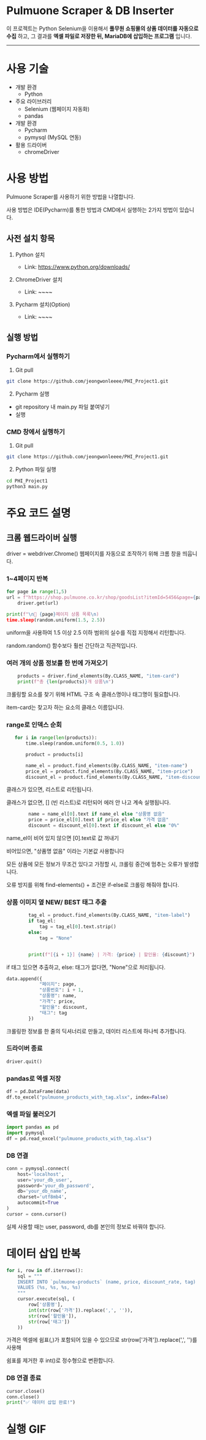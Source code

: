 # Pulmuone Scraper & DB Inserter
이 프로젝트는 Python Selenium을 이용해서
**풀무원 쇼핑몰의 상품 데이터를 자동으로 수집** 하고,
그 결과를 **엑셀 파일로 저장한 뒤, MariaDB에 삽입하는 프로그램** 입니다.

-----

# 사용 기술
- 개발 환경
    - Python
- 주요 라이브러리
    - Selenium (웹페이지 자동화)
    - pandas
- 개발 환경 
    - Pycharm
    - pymysql (MySQL 연동)
- 활용 드라이버
  - chromeDriver

# 사용 방법
Pulmuone Scraper를 사용하기 위한 방법을 나열합니다.

사용 방법은 IDE(Pycharm)를 통한 방법과 CMD에서 실행하는 2가지 방법이 있습니다.

## 사전 설치 항목 
1. Python 설치
   - Link: https://www.python.org/downloads/

3. ChromeDriver 설치
   - Link: ~~~~

5. Pycharm 설치(Option)
   - Link: ~~~~

## 실행 방법

### Pycharm에서 실행하기
1. Git pull
```bash
git clone https://github.com/jeongwonleeee/PHI_Project1.git
```

2. Pycharm 실행
- git repository 내 main.py 파일 붙여넣기
- 실행

### CMD 창에서 실행하기
1. Git pull
```bash
git clone https://github.com/jeongwonleeee/PHI_Project1.git
```

2. Python 파일 실행
```bash
cd PHI_Project1
python3 main.py
```


# 주요 코드 설명

## 크롬 웹드라이버 실행
driver = webdriver.Chrome()
웹페이지를 자동으로 조작하기 위해 크롬 창을 띄웁니다.

### 1~4페이지 반복
```python
for page in range(1,5)
url = f"https://shop.pulmuone.co.kr/shop/goodsList?itemId=5456&page={page}"
    driver.get(url)
 ```


```python
print(f"\n📄 {page}페이지 상품 목록\n)
time.sleep(random.uniform(1.5, 2.5))
```

uniform을 사용하여 1.5 이상 2.5 이하 범위의 실수를 직접 지정해서 리턴합니다.

random.random() 함수보다 훨씬 간단하고 직관적입니다.


### 여러 개의 상품 정보를 한 번에 가져오기
```python
    products = driver.find_elements(By.CLASS_NAME, "item-card")
    print(f"총 {len(products)}개 상품\n")
```

크롤링할 요소를 찾기 위해 HTML 구조 속 클래스명이나 태그명이 필요합니다.

item-card는 찾고자 하는 요소의 클래스 이름입니다.

### range로 인덱스 순회
 ```python
    for i in range(len(products)):
        time.sleep(random.uniform(0.5, 1.0))

        product = products[i]

        name_el = product.find_elements(By.CLASS_NAME, "item-name")
        price_el = product.find_elements(By.CLASS_NAME, "item-price")
        discount_el = product.find_elements(By.CLASS_NAME, "item-discount")
```
클래스가 있으면, 리스트로 리턴됩니다.

클래스가 없으면, [] (빈 리스트)로 리턴되어 에러 안 나고 계속 실행됩니다.

```python
        name = name_el[0].text if name_el else "상품명 없음"
        price = price_el[0].text if price_el else "가격 없음"
        discount = discount_el[0].text if discount_el else "0%"
```
name_el이 비어 있지 않으면 [0].text로 값 꺼내기

비어있으면, "상품명 없음" 이라는 기본값 사용합니다

모든 상품에 모든 정보가 무조건 있다고 가정할 시, 크롤링 중간에 멈추는 오류가 발생합니다.

오류 방지를 위해 find-elements() + 조건문 if-else로 크롤링 해줘야 합니다.

### 상품 이미지 옆 NEW/ BEST 태그 추출
```python
        tag_el = product.find_elements(By.CLASS_NAME, "item-label")
        if tag_el:
            tag = tag_el[0].text.strip()
        else:
            tag = "None"


        print(f"[{i + 1}] {name} | 가격: {price} | 할인율: {discount}")
```

if 태그 있으면 추출하고,
else: 태그가 없다면, "None"으로 처리됩니다.

```python
data.append({
            "페이지": page,
            "상품번호": i + 1,
            "상품명": name,
            "가격": price,
            "할인율": discount,
            "태그": tag
        })
```
크롤링한 정보를 한 줄의 딕셔너리로 만들고, 데이터 리스트에 하나씩 추가합니다.

### 드라이버 종료
```python
driver.quit()
```

### pandas로 엑셀 저장
```python
df = pd.DataFrame(data)
df.to_excel("pulmuone_products_with_tag.xlsx", index=False)
```

### 엑셀 파일 불러오기
```python
import pandas as pd
import pymysql
df = pd.read_excel("pulmuone_products_with_tag.xlsx")
```
### DB 연결
```python
conn = pymysql.connect(
    host='localhost',
    user='your_db_user',
    password='your_db_password',
    db='your_db_name',
    charset='utf8mb4',
    autocommit=True
)
cursor = conn.cursor()
```
실제 사용할 때는 user, password, db를 본인의 정보로 바꿔야 합니다.

# 데이터 삽입 반복
```python
for i, row in df.iterrows():
    sql = """
    INSERT INTO `pulmuone-products` (name, price, discount_rate, tag)
    VALUES (%s, %s, %s, %s)
    """
    cursor.execute(sql, (
        row['상품명'],
        int(str(row['가격']).replace(',', '')),
        str(row['할인율']),
        str(row['태그'])
    ))
```
가격은 엑셀에 쉼표(,)가 포함되어 있을 수 있으므로 str(row['가격']).replace(',', '')를 사용해

쉼표를 제거한 후 int()로 정수형으로 변환합니다.

### DB 연결 종료
```python
cursor.close()
conn.close()
print("✅ 데이터 삽입 완료!")
```

# 실행 GIF
